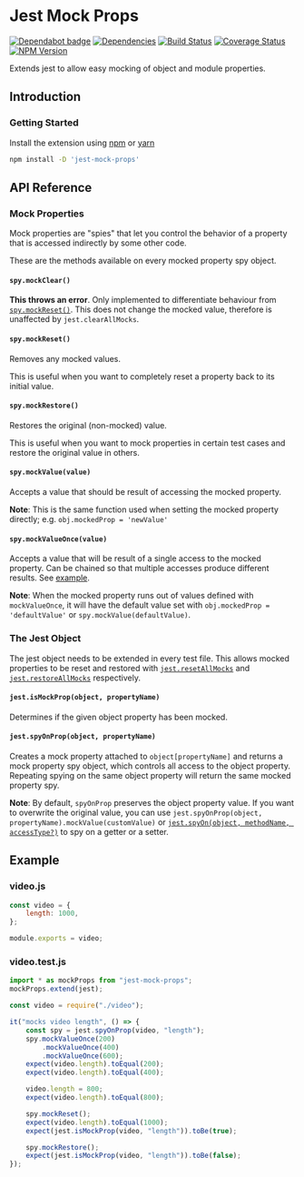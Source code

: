 # Jest Mock Props

[![Dependabot badge](https://badgen.net/dependabot/iamogbz/jest-mock-props/?icon=dependabot)](https://app.dependabot.com)
[![Dependencies](https://david-dm.org/iamogbz/jest-mock-props.svg)](https://github.com/iamogbz/jest-mock-props)
[![Build Status](https://travis-ci.org/iamogbz/jest-mock-props.svg?branch=master)](https://travis-ci.org/iamogbz/jest-mock-props)
[![Coverage Status](https://coveralls.io/repos/github/iamogbz/jest-mock-props/badge.svg?branch=master&cache=1)](https://coveralls.io/github/iamogbz/jest-mock-props?branch=master)
[![NPM Version](https://img.shields.io/npm/v/jest-mock-props.svg)](https://www.npmjs.com/package/jest-mock-props)

Extends jest to allow easy mocking of object and module properties.

## Introduction

### Getting Started

Install the extension using [npm](https://docs.npmjs.com/cli/install.html) or [yarn](https://yarnpkg.com/en/docs/usage)

```sh
npm install -D 'jest-mock-props'
```

## API Reference

### Mock Properties

Mock properties are "spies" that let you control the behavior of a property that is accessed indirectly by some other code.

These are the methods available on every mocked property spy object.

#### `spy.mockClear()`

**This throws an error**. Only implemented to differentiate behaviour from [`spy.mockReset()`](#spymockreset). This does not change the mocked value, therefore is unaffected by `jest.clearAllMocks`.

#### `spy.mockReset()`

Removes any mocked values.

This is useful when you want to completely reset a property back to its initial value.

#### `spy.mockRestore()`

Restores the original (non-mocked) value.

This is useful when you want to mock properties in certain test cases and restore the original value in others.

#### `spy.mockValue(value)`

Accepts a value that should be result of accessing the mocked property.

**Note**: This is the same function used when setting the mocked property directly; e.g. `obj.mockedProp = 'newValue'`

#### `spy.mockValueOnce(value)`

Accepts a value that will be result of a single access to the mocked property. Can be chained so that multiple accesses produce different results. See [example](#videotestjs).

**Note**: When the mocked property runs out of values defined with `mockValueOnce`, it will have the default value set with `obj.mockedProp = 'defaultValue'` or `spy.mockValue(defaultValue)`.

### The Jest Object

The jest object needs to be extended in every test file. This allows mocked properties to be reset and restored with [`jest.resetAllMocks`](https://jestjs.io/docs/en/jest-object#jestresetallmocks) and [`jest.restoreAllMocks`](https://jestjs.io/docs/en/jest-object#jestrestoreallmocks) respectively.

#### `jest.isMockProp(object, propertyName)`

Determines if the given object property has been mocked.

#### `jest.spyOnProp(object, propertyName)`

Creates a mock property attached to `object[propertyName]` and returns a mock property spy object, which controls all access to the object property. Repeating spying on the same object property will return the same mocked property spy.

**Note**: By default, `spyOnProp` preserves the object property value. If you want to overwrite the original value, you can use `jest.spyOnProp(object, propertyName).mockValue(customValue)` or [`jest.spyOn(object, methodName, accessType?)`](https://jestjs.io/docs/en/jest-object#jestspyonobject-methodname-accesstype) to spy on a getter or a setter.

## Example

### video.js

```js
const video = {
    length: 1000,
};

module.exports = video;
```

### video.test.js

```js
import * as mockProps from "jest-mock-props";
mockProps.extend(jest);

const video = require("./video");

it("mocks video length", () => {
    const spy = jest.spyOnProp(video, "length");
    spy.mockValueOnce(200)
        .mockValueOnce(400)
        .mockValueOnce(600);
    expect(video.length).toEqual(200);
    expect(video.length).toEqual(400);

    video.length = 800;
    expect(video.length).toEqual(800);

    spy.mockReset();
    expect(video.length).toEqual(1000);
    expect(jest.isMockProp(video, "length")).toBe(true);

    spy.mockRestore();
    expect(jest.isMockProp(video, "length")).toBe(false);
});
```
